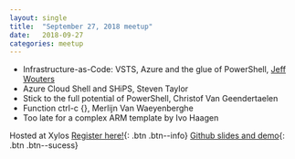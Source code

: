 ```yaml
---
layout: single
title:  "September 27, 2018 meetup"
date:   2018-09-27
categories: meetup
---
```


* Infrastructure-as-Code: VSTS, Azure and the glue of PowerShell, [Jeff Wouters](https://twitter.com/jeffwouters)
* Azure Cloud Shell and SHiPS, Steven Taylor
* Stick to the full potential of PowerShell, Christof Van Geendertaelen
* Function ctrl-c {}, Merlijn Van Waeyenberghe
* Too late for a complex ARM template by Ivo Haagen

Hosted at Xylos
[Register here!](https://bepug.eventbrite.com){: .btn .btn--info}
[Github slides and demo](https://github.com/BEPUG/meetups/tree/master/20180927){: .btn .btn--sucess}